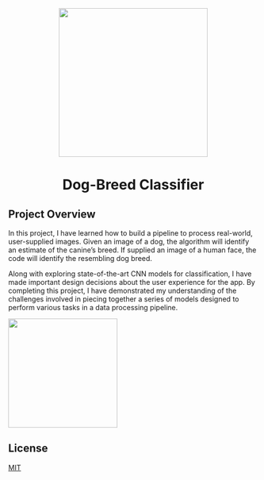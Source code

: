 <div align="center">
<img src="https://s3.amazonaws.com/video.udacity-data.com/topher/2018/April/5adec8b9_cnn-project/cnn-project.jpg" height="300" width="300" />
<br />
<h1>Dog-Breed Classifier</h1>
</div>

## Project Overview

In this project, I have learned how to build a pipeline to process real-world, user-supplied images. Given an image of a dog, the algorithm will identify an estimate of the canine’s breed. If supplied an image of a human face, the code will identify the resembling dog breed.

Along with exploring state-of-the-art CNN models for classification, I have made important design decisions about the user experience for the app. By completing this project, I have demonstrated my understanding of the challenges involved in piecing together a series of models designed to perform various tasks in a data processing pipeline.

<a href="https://mybinder.org/v2/gh/iamrajiv/Dog-Breed-Classifier/master"><img align="center" src="https://mybinder.org/static/logo.svg" width="220" /></a>

## License

[MIT](https://choosealicense.com/licenses/mit/)
